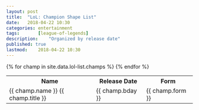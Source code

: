 ```yaml
---
layout: post
title: 	"LoL: Champion Shape List"
date:	2018-04-22 10:30
categories:	entertainment
tags:		[league-of-legends] 
description: 	"Organized by release date"
published: true
lastmod:	2018-04-22 10:30
---
```


<table id="lol_table">
	<tr>
		<th>Name</th>
		<th>Release Date</th>
		<th>Form</th>
	</tr>
	{% for champ in site.data.lol-list.champs %}
	<tr>
		<td class="champ_name">
			<span class="champ_lg_name">{{ champ.name }}</span> <span class="champ_title">{{ champ.title }}</span>
		</td>
		<td>
			{{ champ.bday }}
		</td>
		<td>
			{{ champ.form }}
		</td>
	</tr>
	{% endfor %}
</table>
